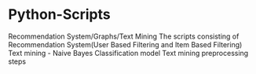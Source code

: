 # Python-Scripts
Recommendation System/Graphs/Text Mining
The scripts consisting of Recommendation System(User Based Filtering and Item Based Filtering)
Text mining - Naive Bayes Classification model
Text mining preprocessing steps
